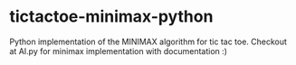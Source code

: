 # tictactoe-minimax-python
Python implementation of the MINIMAX algorithm for tic tac toe.
Checkout at AI.py for minimax implementation with documentation :)
